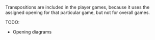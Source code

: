 Transpositions are included in the player games, because it uses the assigned opening for that particular game, but not for overall games.

TODO:
- Opening diagrams